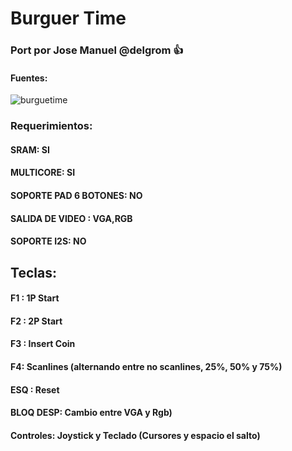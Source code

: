 # Burguer Time

### Port por Jose Manuel @delgrom :+1: 
#### Fuentes:

![burguetime](https://user-images.githubusercontent.com/31018768/73795309-97804600-47aa-11ea-9921-87c8cb94d6dd.jpg)

### Requerimientos: 

#### SRAM: SI

#### MULTICORE: SI

#### SOPORTE PAD 6 BOTONES: NO

#### SALIDA DE VIDEO : VGA,RGB

#### SOPORTE I2S: NO

## Teclas:

#### F1  :    1P Start
#### F2  :    2P Start
#### F3  :    Insert Coin
#### F4: Scanlines (alternando entre no scanlines, 25%, 50% y 75%)
#### ESQ :    Reset
#### BLOQ DESP: Cambio entre VGA y Rgb)
#### Controles: Joystick y Teclado (Cursores y espacio el salto)

